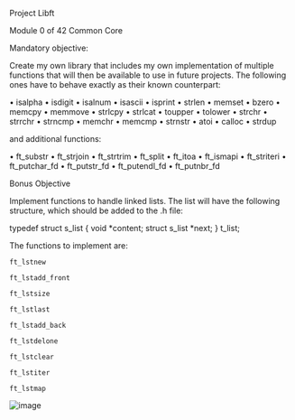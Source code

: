 Project Libft

Module 0 of 42 Common Core

Mandatory objective: 

Create my own library that includes my own implementation of multiple functions that will then be available to 
use in future projects.
The following ones have to behave exactly as their known counterpart:

• isalpha
• isdigit
• isalnum
• isascii
• isprint
• strlen
• memset
• bzero
• memcpy
• memmove
• strlcpy
• strlcat
• toupper
• tolower
• strchr
• strrchr
• strncmp
• memchr
• memcmp
• strnstr
• atoi
• calloc
• strdup

and additional functions:

• ft_substr
• ft_strjoin
• ft_strtrim
• ft_split
• ft_itoa
• ft_ismapi
• ft_striteri
• ft_putchar_fd
• ft_putstr_fd
• ft_putendl_fd
• ft_putnbr_fd

Bonus Objective

Implement functions to handle linked lists. The list will have the following structure, which should be added to the .h file:

typedef struct s_list {
    void *content;
    struct s_list *next;
} t_list;

The functions to implement are:

    ft_lstnew

    ft_lstadd_front

    ft_lstsize

    ft_lstlast

    ft_lstadd_back

    ft_lstdelone

    ft_lstclear

    ft_lstiter

    ft_lstmap

![image](https://github.com/user-attachments/assets/c0d23ba5-7a1a-4415-ac77-e10ae47253b0)
